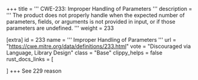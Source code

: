 +++
title = '''
CWE-233: Improper Handling of Parameters
'''
description	= '''
The product does not properly handle when the expected number of parameters, fields, or arguments is not provided in input, or if those parameters are undefined.
'''
weight = 233

[extra]
id = 233
name = '''
Improper Handling of Parameters
'''
url = "https://cwe.mitre.org/data/definitions/233.html"
vote = "Discouraged via Language, Library Design"
class = "Base"
clippy_helps = false
rust_docs_links = [
	
]
+++
See 229 reason